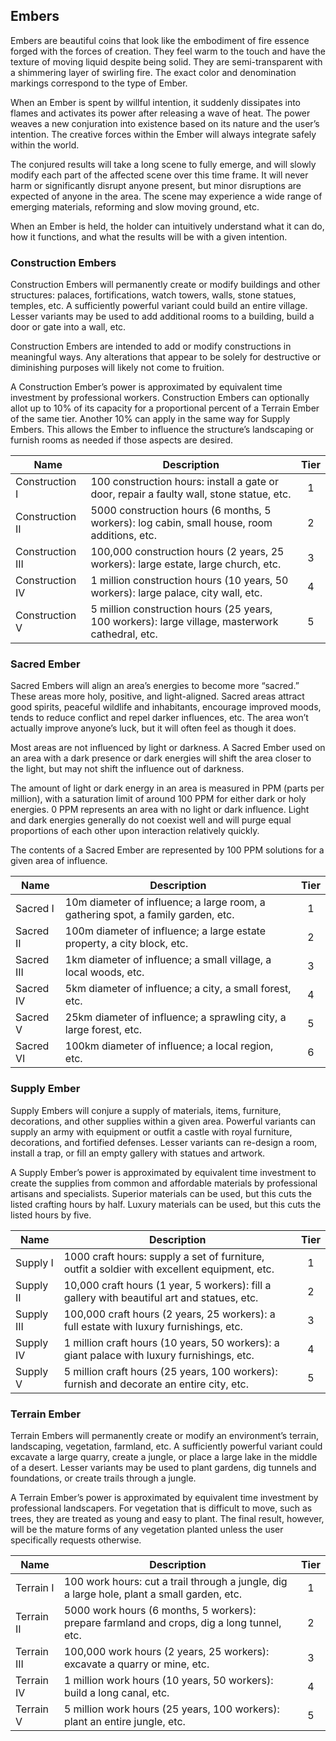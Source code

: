## Embers

Embers are beautiful coins that look like the embodiment of fire essence forged with the forces of creation. They feel warm to the touch and have the texture of moving liquid despite being solid. They are semi-transparent with a shimmering layer of swirling fire. The exact color and denomination markings correspond to the type of Ember.

When an Ember is spent by willful intention, it suddenly dissipates into flames and activates its power after releasing a wave of heat. The power weaves a new conjuration into existence based on its nature and the user’s intention. The creative forces within the Ember will always integrate safely within the world.

The conjured results will take a long scene to fully emerge, and will slowly modify each part of the affected scene over this time frame. It will never harm or significantly disrupt anyone present, but minor disruptions are expected of anyone in the area. The scene may experience a wide range of emerging materials, reforming and slow moving ground, etc.

When an Ember is held, the holder can intuitively understand what it can do, how it functions, and what the results will be with a given intention.

### Construction Embers

Construction Embers will permanently create or modify buildings and other structures: palaces, fortifications, watch towers, walls, stone statues, temples, etc. A sufficiently powerful variant could build an entire village. Lesser variants may be used to add additional rooms to a building, build a door or gate into a wall, etc.

Construction Embers are intended to add or modify constructions in meaningful ways. Any alterations that appear to be solely for destructive or diminishing purposes will likely not come to fruition.

A Construction Ember’s power is approximated by equivalent time investment by professional workers. Construction Embers can optionally allot up to 10% of its capacity for a proportional percent of a Terrain Ember of the same tier. Another 10% can apply in the same way for Supply Embers. This allows the Ember to influence the structure’s landscaping or furnish rooms as needed if those aspects are desired.

 **Name**         | **Description**                                                                                 | **Tier** 
------------------|-------------------------------------------------------------------------------------------------|:--------:
 Construction I   | 100 construction hours: install a gate or door, repair a faulty wall, stone statue, etc.        | 1        
 Construction II  | 5000 construction hours (6 months, 5 workers): log cabin, small house, room additions, etc.     | 2        
 Construction III | 100,000 construction hours (2 years, 25 workers): large estate, large church, etc.              | 3        
 Construction IV  | 1 million construction hours (10 years, 50 workers): large palace, city wall, etc.              | 4        
 Construction V   | 5 million construction hours (25 years, 100 workers): large village, masterwork cathedral, etc. | 5        

### Sacred Ember

Sacred Embers will align an area’s energies to become more “sacred.” These areas more holy, positive, and light-aligned. Sacred areas attract good spirits, peaceful wildlife and inhabitants, encourage improved moods, tends to reduce conflict and repel darker influences, etc. The area won’t actually improve anyone’s luck, but it will often feel as though it does.

Most areas are not influenced by light or darkness. A Sacred Ember used on an area with a dark presence or dark energies will shift the area closer to the light, but may not shift the influence out of darkness.

The amount of light or dark energy in an area is measured in PPM (parts per million), with a saturation limit of around 100 PPM for either dark or holy energies. 0 PPM represents an area with no light or dark influence. Light and dark energies generally do not coexist well and will purge equal proportions of each other upon interaction relatively quickly.

The contents of a Sacred Ember are represented by 100 PPM solutions for a given area of influence.

 **Name**   | **Description**                                                                  | **Tier** 
------------|----------------------------------------------------------------------------------|:--------:
 Sacred I   | 10m diameter of influence; a large room, a gathering spot, a family garden, etc. | 1        
 Sacred II  | 100m diameter of influence; a large estate property, a city block, etc.          | 2        
 Sacred III | 1km diameter of influence; a small village, a local woods, etc.                  | 3        
 Sacred IV  | 5km diameter of influence; a city, a small forest, etc.                          | 4        
 Sacred V   | 25km diameter of influence; a sprawling city, a large forest, etc.               | 5        
 Sacred VI  | 100km diameter of influence; a local region, etc.                                | 6        

### Supply Ember

Supply Embers will conjure a supply of materials, items, furniture, decorations, and other supplies within a given area. Powerful variants can supply an army with equipment or outfit a castle with royal furniture, decorations, and fortified defenses. Lesser variants can re-design a room, install a trap, or fill an empty gallery with statues and artwork.

A Supply Ember’s power is approximated by equivalent time investment to create the supplies from common and affordable materials by professional artisans and specialists. Superior materials can be used, but this cuts the listed crafting hours by half. Luxury materials can be used, but this cuts the listed hours by five.

 **Name**   | **Description**                                                                              | **Tier** 
------------|----------------------------------------------------------------------------------------------|:--------:
 Supply I   | 1000 craft hours: supply a set of furniture, outfit a soldier with excellent equipment, etc. | 1        
 Supply II  | 10,000 craft hours (1 year, 5 workers): fill a gallery with beautiful art and statues, etc.  | 2        
 Supply III | 100,000 craft hours (2 years, 25 workers): a full estate with luxury furnishings, etc.       | 3        
 Supply IV  | 1 million craft hours (10 years, 50 workers): a giant palace with luxury furnishings, etc.   | 4        
 Supply V   | 5 million craft hours (25 years, 100 workers): furnish and decorate an entire city, etc.     | 5        

### Terrain Ember

Terrain Embers will permanently create or modify an environment’s terrain, landscaping, vegetation, farmland, etc. A sufficiently powerful variant could excavate a large quarry, create a jungle, or place a large lake in the middle of a desert. Lesser variants may be used to plant gardens, dig tunnels and foundations, or create trails through a jungle.

A Terrain Ember’s power is approximated by equivalent time investment by professional landscapers. For vegetation that is difficult to move, such as trees, they are treated as young and easy to plant. The final result, however, will be the mature forms of any vegetation planted unless the user specifically requests otherwise.

 **Name**    | **Description**                                                                            | **Tier** 
-------------|--------------------------------------------------------------------------------------------|:---------:
 Terrain I   | 100 work hours: cut a trail through a jungle, dig a large hole, plant a small garden, etc. | 1        
 Terrain II  | 5000 work hours (6 months, 5 workers): prepare farmland and crops, dig a long tunnel, etc. | 2        
 Terrain III | 100,000 work hours (2 years, 25 workers): excavate a quarry or mine, etc.                  | 3        
 Terrain IV  | 1 million work hours (10 years, 50 workers): build a long canal, etc.                      | 4        
 Terrain V   | 5 million work hours (25 years, 100 workers): plant an entire jungle, etc.                 | 5        
